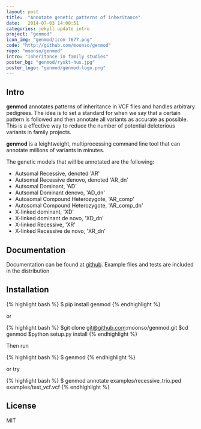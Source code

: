 ```yaml
---
layout: post
title:  "Annotate genetic patterns of inheritance"
date:   2014-07-03 14:00:51
categories: jekyll update intro
project: "genmod"
icon_img: "genmod/icon-7677.png"
code: "http://github.com/moonso/genmod"
repo: "moonso/genmod"
intro: "Inheritance in family studies"
poster_bg: "genmod/ryskt-hus.jpg"
poster_logo: "genmod/genmod-logo.png"
---
```


## Intro
**genmod** annotates patterns of inheritance in VCF files and handles arbitrary pedigrees.
The idea is to set a standard for when we say that a certain pattern is followed and then annotate all variants as accurate as possible.
This is a effective way to reduce the number of potential deleterious variants in family projects.

**genmod** is a leightweight, multiprocessing command line tool that can annotate millions of variants in minutes.

The genetic models that will be annotated are the following:

* Autsomal Recessive, denoted 'AR'
* Autsomal Recessive denovo, denoted 'AR_dn'
* Autsomal Dominant, 'AD'
* Autsomal Dominant denovo, 'AD_dn'
* Autosomal Compound Heterozygote, 'AR_comp'
* Autosomal Compound Heterozygote, 'AR_comp_dn'
* X-linked dominant, 'XD'
* X-linked dominant de novo, 'XD_dn'
* X-linked Recessive, 'XR'
* X-linked Recessive de novo, 'XR_dn'


## Documentation
Documentation can be found at [github][github].
Example files and tests are included in the distribution

## Installation

{% highlight bash %}
$ pip install genmod
{% endhighlight %}


or 

{% highlight bash %}
$git clone git@github.com:moonso/genmod.git
$cd genmod
$python setup.py install
{% endhighlight %}

Then run 

{% highlight bash %}
$ genmod
{% endhighlight %}

or try

{% highlight bash %}
$ genmod annotate examples/recessive_trio.ped examples/test_vcf.vcf
{% endhighlight %}


License
--------
MIT

[github]: http://github.com/moonso/genmod "genmod on GitHub"
